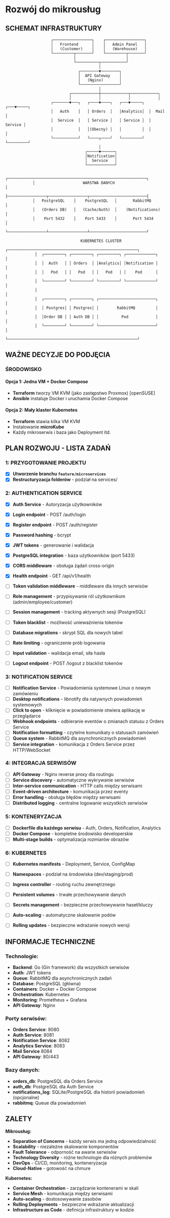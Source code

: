# Rozwój do mikrousług

## SCHEMAT INFRASTRUKTURY

```
                    ┌─────────────────┐    ┌─────────────────┐
                    │   Frontend      │    │   Admin Panel   │
                    │   (Customer)    │    │   (Warehouse)   │
                    └─────────┬───────┘    └─────────┬───────┘
                              │                      │
                              └──────────┬───────────┘
                                         │
                                ┌────────▼────────┐
                                │  API Gateway    │ 
                                │   (Nginx)       │
                                └─────────────────┘
                                         │
                            ┌────────────┼────────────┬────────────┐
                            │            │            │            │
                    ┌───────▼───┐   ┌────▼────┐   ┌───▼─────┐  ┌───▼─────┐
                    │   Auth    │   │ Orders  │   │Analytics│  │  Mail   │
                    │  Service  │   │ Service │   │ Service │  │ Service │
                    │           │   │(Obecny) │   │         │  │         │
                    └───────────┘   └────┬────┘   └─────────┘  └─────────┘
                                         │
                                   ┌─────▼──────┐
                                   │Notification│
                                   │  Service   │
                                   └────────────┘
                            
            ┌─────────────────────────────────────────────────────────────┐
            │                     WARSTWA DANYCH                          │
            ├─────────────────┬─────────────────┬─────────────────────────┤
            │   PostgreSQL    │    PostgreSQL   │       RabbitMQ          │
            │   (Orders DB)   │   (Cache/Auth)  │    (Notifications)      │
            │    Port 5432    │    Port 5433    │       Port 5434         │
            └─────────────────┴─────────────────┴─────────────────────────┘

                                 KUBERNETES CLUSTER
             ┌─────────────────────────────────────────────────────────┐
             │  ┌─────────┐ ┌─────────┐ ┌─────────┐ ┌─────────────┐    │
             │  │  Auth   │ │ Orders  │ │Analytics│ │Notification │    │
             │  │   Pod   │ │   Pod   │ │   Pod   │ │    Pod      │    │
             │  └─────────┘ └─────────┘ └─────────┘ └─────────────┘    │
             │                                                         │
             │  ┌─────────┐ ┌─────────┐ ┌─────────────────────────┐    │
             │  │ Postgres│ │ Postgres│ │        RabbitMQ         │    │
             │  │Order DB │ │ Auth DB │ │          Pod            │    │
             │  └─────────┘ └─────────┘ └─────────────────────────┘    │
             └─────────────────────────────────────────────────────────┘
```

##  WAŻNE DECYZJE DO PODJĘCIA

### ŚRODOWISKO

#### Opcja 1: Jedna VM + Docker Compose
- **Terraform** tworzy VM KVM (jako zastępstwo Proxmox) [openSUSE]
- **Ansible** instaluje Docker i uruchamia Docker Compose
#### Opcja 2: Mały klaster Kubernetes
- **Terraform** stawia kilka VM KVM
- Instalowanie **microKube**
- Każdy mikroserwis i baza jako Deployment itd.


## PLAN ROZWOJU - LISTA ZADAŃ

### 1: PRZYGOTOWANIE PROJEKTU
- [x] **Utworzenie branchu `feature/microservices`**
- [x] **Restructuryzacja folderów** - podział na services/

### 2: AUTHENTICATION SERVICE
- [x] **Auth Service** - Autoryzacja użytkowników
- [x] **Login endpoint** - POST /auth/login
- [x] **Register endpoint** - POST /auth/register
- [x] **Password hashing** - bcrypt
- [x] **JWT tokens** - generowanie i walidacja
- [x] **PostgreSQL integration** - baza użytkowników (port 5433)
- [x] **CORS middleware** - obsługa żądań cross-origin
- [x] **Health endpoint** - GET /api/v1/health
- [ ] **Token validation middleware** - middleware dla innych serwisów
- [ ] **Role management** - przypisywanie ról użytkownikom (admin/employee/customer)
- [ ] **Session management** - tracking aktywnych sesji (PostgreSQL)
- [ ] **Token blacklist** - możliwość unieważnienia tokenów
- [ ] **Database migrations** - skrypt SQL dla nowych tabel
- [ ] **Rate limiting** - ograniczenie prób logowania
- [ ] **Input validation** - walidacja email, siła hasła
- [ ] **Logout endpoint** - POST /logout z blacklist tokenów


### 3: NOTIFICATION SERVICE  
- [ ] **Notification Service** - Powiadomienia systemowe Linux o nowym zamówieniu
- [ ] **Desktop notifications** - libnotify dla natywnych powiadomień systemowych
- [ ] **Click to open** - kliknięcie w powiadomienie otwiera aplikację w przeglądarce
- [ ] **Webhook endpoints** - odbieranie eventów o zmianach statusu z Orders Service
- [ ] **Notification formatting** - czytelne komunikaty o statusach zamówień
- [ ] **Queue system** - RabbitMQ dla asynchronicznych powiadomień
- [ ] **Service integration** - komunikacja z Orders Service przez HTTP/WebSocket

### 4: INTEGRACJA SERWISÓW
- [ ] **API Gateway** - Nginx reverse proxy dla routingu
- [ ] **Service discovery** - automatyczne wykrywanie serwisów
- [ ] **Inter-service communication** - HTTP calls między serwisami
- [ ] **Event-driven architecture** - komunikacja przez eventy
- [ ] **Error handling** - obsługa błędów między serwisami
- [ ] **Distributed logging** - centralne logowanie wszystkich serwisów

### 5: KONTENERYZACJA
- [ ] **Dockerfile dla każdego serwisu** - Auth, Orders, Notification, Analytics
- [ ] **Docker Compose** - kompletne środowisko developerskie
- [ ] **Multi-stage builds** - optymalizacja rozmiarów obrazów

### 6: KUBERNETES
- [ ] **Kubernetes manifests** - Deployment, Service, ConfigMap
- [ ] **Namespaces** - podział na środowiska (dev/staging/prod)
- [ ] **Ingress controller** - routing ruchu zewnętrznego
- [ ] **Persistent volumes** - trwałe przechowywanie danych
- [ ] **Secrets management** - bezpieczne przechowywanie haseł/kluczy
- [ ] **Auto-scaling** - automatyczne skalowanie podów
- [ ] **Rolling updates** - bezpieczne wdrażanie nowych wersji


## INFORMACJE TECHNICZNE

### **Technologie:**
- **Backend**: Go (Gin framework) dla wszystkich serwisów
- **Auth**: JWT tokens 
- **Queue**: RabbitMQ dla asynchronicznych zadań  
- **Database**: PostgreSQL (główna)
- **Containers**: Docker + Docker Compose
- **Orchestration**: Kubernetes
- **Monitoring**: Prometheus + Grafana
- **API Gateway**: Nginx

### **Porty serwisów:**
- **Orders Service**: 8080
- **Auth Service**: 8081
- **Notification Service**: 8082
- **Analytics Service**: 8083
- **Mail Service** 8084
- **API Gateway**: 80/443

### **Bazy danych:**
- **orders_db**: PostgreSQL dla Orders Service
- **auth_db**: PostgreSQL dla Auth Service
- **notifications_log**: SQLite/PostgreSQL dla historii powiadomień (opcjonalne)
- **rabbitmq**: Queue dla powiadomień

## ZALETY

**Mikrousług:**
- **Separation of Concerns** - każdy serwis ma jedną odpowiedzialność
- **Scalability** - niezależne skalowanie komponentów
- **Fault Tolerance** - odporność na awarie serwisów
- **Technology Diversity** - różne technologie dla różnych problemów
- **DevOps** - CI/CD, monitoring, konteneryzacja
- **Cloud-Native** - gotowość na chmure

**Kubernetes:**
- **Container Orchestration** - zarządzanie kontenerami w skali
- **Service Mesh** - komunikacja między serwisami
- **Auto-scaling** - dostosowywanie zasobów  
- **Rolling Deployments** - bezpieczne wdrażanie aktualizacji
- **Infrastructure as Code** - definicja infrastruktury w kodzie